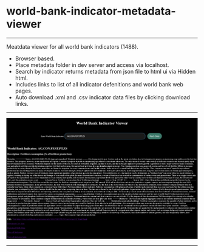 # world-bank-indicator-metadata-viewer
----------------------------------------------------------------------------------
Meatdata viewer for all world bank indicators (1488).

* Browser based.
* Place metadata folder in dev server and access via localhost.
* Search by indicator returns metadata from json file to html ui via  Hidden html.
* Includes links to list of all indicator defenitions and world bank web pages.
* Auto download .xml and .csv indicator data files by clicking download links.

----------------------------------------------------------------------------------- 
![Alt Text](metadata.png)

----------------------------------------------------------------------------------
